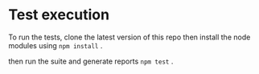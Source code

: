 
# Test execution
To run the tests, clone the latest version of this repo then install the node modules using 
```npm install``` . 

 then run the suite and generate reports
  ```npm test``` .

